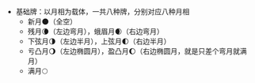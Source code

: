 * 基础牌：以月相为载体，一共八种牌，分别对应八种月相
    * 新月🌑（全空）
    * 残月🌘（左边弯月），蛾眉月🌒（右边弯月）
    * 下弦月🌗（左边半月），上弦月🌓（右边半月）
    * 亏凸月🌖（左边椭圆月），盈凸月🌔（右边椭圆月，就是只差个弯月就满月）
    * 满月🌕